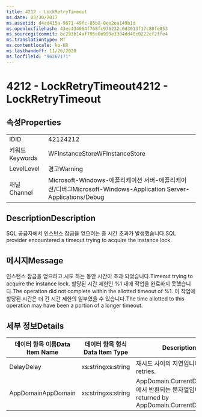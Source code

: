 ```yaml
---
title: 4212 - LockRetryTimeout
ms.date: 03/30/2017
ms.assetid: d4ad415a-9871-49fc-85b8-8ee2ea149b1d
ms.openlocfilehash: 43ec434064f768fc976232c6d3013f17c80fe053
ms.sourcegitcommit: bc293b14af795e0e999e3304dd40c0222cf2ffe4
ms.translationtype: MT
ms.contentlocale: ko-KR
ms.lasthandoff: 11/26/2020
ms.locfileid: "96267171"
---
```

# <a name="4212---lockretrytimeout"></a><span data-ttu-id="125d6-102">4212 - LockRetryTimeout</span><span class="sxs-lookup"><span data-stu-id="125d6-102">4212 - LockRetryTimeout</span></span>

## <a name="properties"></a><span data-ttu-id="125d6-103">속성</span><span class="sxs-lookup"><span data-stu-id="125d6-103">Properties</span></span>  
  
|||  
|-|-|  
|<span data-ttu-id="125d6-104">ID</span><span class="sxs-lookup"><span data-stu-id="125d6-104">ID</span></span>|<span data-ttu-id="125d6-105">4212</span><span class="sxs-lookup"><span data-stu-id="125d6-105">4212</span></span>|  
|<span data-ttu-id="125d6-106">키워드</span><span class="sxs-lookup"><span data-stu-id="125d6-106">Keywords</span></span>|<span data-ttu-id="125d6-107">WFInstanceStore</span><span class="sxs-lookup"><span data-stu-id="125d6-107">WFInstanceStore</span></span>|  
|<span data-ttu-id="125d6-108">Level</span><span class="sxs-lookup"><span data-stu-id="125d6-108">Level</span></span>|<span data-ttu-id="125d6-109">경고</span><span class="sxs-lookup"><span data-stu-id="125d6-109">Warning</span></span>|  
|<span data-ttu-id="125d6-110">채널</span><span class="sxs-lookup"><span data-stu-id="125d6-110">Channel</span></span>|<span data-ttu-id="125d6-111">Microsoft-Windows-애플리케이션 서버-애플리케이션/디버그</span><span class="sxs-lookup"><span data-stu-id="125d6-111">Microsoft-Windows-Application Server-Applications/Debug</span></span>|  
  
## <a name="description"></a><span data-ttu-id="125d6-112">Description</span><span class="sxs-lookup"><span data-stu-id="125d6-112">Description</span></span>  

 <span data-ttu-id="125d6-113">SQL 공급자에서 인스턴스 잠금을 얻으려는 중 시간 초과가 발생했습니다.</span><span class="sxs-lookup"><span data-stu-id="125d6-113">SQL provider encountered a timeout trying to acquire the instance lock.</span></span>  
  
## <a name="message"></a><span data-ttu-id="125d6-114">메시지</span><span class="sxs-lookup"><span data-stu-id="125d6-114">Message</span></span>  

 <span data-ttu-id="125d6-115">인스턴스 잠금을 얻으려고 시도 하는 동안 시간이 초과 되었습니다.</span><span class="sxs-lookup"><span data-stu-id="125d6-115">Timeout trying to acquire the instance lock.</span></span>  <span data-ttu-id="125d6-116">할당된 시간 제한인 %1 내에 작업을 완료하지 못했습니다.</span><span class="sxs-lookup"><span data-stu-id="125d6-116">The operation did not complete within the allotted timeout of %1.</span></span> <span data-ttu-id="125d6-117">이 작업에 할당된 시간은 더 긴 시간 제한의 일부였을 수 있습니다.</span><span class="sxs-lookup"><span data-stu-id="125d6-117">The time allotted to this operation may have been a portion of a longer timeout.</span></span>  
  
## <a name="details"></a><span data-ttu-id="125d6-118">세부 정보</span><span class="sxs-lookup"><span data-stu-id="125d6-118">Details</span></span>  
  
|<span data-ttu-id="125d6-119">데이터 항목 이름</span><span class="sxs-lookup"><span data-stu-id="125d6-119">Data Item Name</span></span>|<span data-ttu-id="125d6-120">데이터 항목 형식</span><span class="sxs-lookup"><span data-stu-id="125d6-120">Data Item Type</span></span>|<span data-ttu-id="125d6-121">Description</span><span class="sxs-lookup"><span data-stu-id="125d6-121">Description</span></span>|  
|--------------------|--------------------|-----------------|  
|<span data-ttu-id="125d6-122">Delay</span><span class="sxs-lookup"><span data-stu-id="125d6-122">Delay</span></span>|<span data-ttu-id="125d6-123">xs:string</span><span class="sxs-lookup"><span data-stu-id="125d6-123">xs:string</span></span>|<span data-ttu-id="125d6-124">재시도 사이의 지연입니다.</span><span class="sxs-lookup"><span data-stu-id="125d6-124">The delay between retries.</span></span>|  
|<span data-ttu-id="125d6-125">AppDomain</span><span class="sxs-lookup"><span data-stu-id="125d6-125">AppDomain</span></span>|<span data-ttu-id="125d6-126">xs:string</span><span class="sxs-lookup"><span data-stu-id="125d6-126">xs:string</span></span>|<span data-ttu-id="125d6-127">AppDomain.CurrentDomain.FriendlyName에서 반환되는 문자열입니다.</span><span class="sxs-lookup"><span data-stu-id="125d6-127">The string returned by AppDomain.CurrentDomain.FriendlyName.</span></span>|
